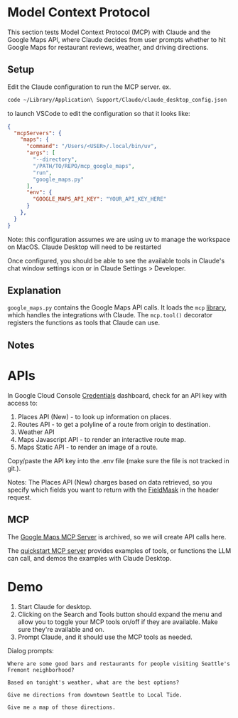 # Model Context Protocol
This section tests Model Context Protocol (MCP) with Claude and the Google Maps API, where Claude decides from
user prompts whether to hit Google Maps for restaurant reviews, weather, and driving directions.

## Setup
Edit the Claude configuration to run the MCP server. ex.
```bash
code ~/Library/Application\ Support/Claude/claude_desktop_config.json
```
to launch VSCode to edit the configuration so that it looks like:
```json
{
  "mcpServers": {
    "maps": {
      "command": "/Users/<USER>/.local/bin/uv",
      "args": [
        "--directory",
        "/PATH/TO/REPO/mcp_google_maps",
        "run",
        "google_maps.py"
      ],
      "env": {
        "GOOGLE_MAPS_API_KEY": "YOUR_API_KEY_HERE"
      }
    },
  }
}
```
Note: this configuration assumes we are using uv to manage the workspace on MacOS. Claude Desktop will need to be restarted

Once configured, you should be able to see the available tools in Claude's chat window settings icon or in Claude Settings > Developer.

## Explanation
`google_maps.py` contains the Google Maps API calls. It loads the `mcp` [library](https://github.com/modelcontextprotocol/python-sdk), which handles the integrations with Claude. 
The `mcp.tool()` decorator registers the functions as tools that Claude can use.


## Notes

# APIs
In Google Cloud Console [Credentials](https://console.cloud.google.com/apis/credentials) dashboard, check for an API key with access to:
1. Places API (New) - to look up information on places.
2. Routes API - to get a polyline of a route from origin to destination.
3. Weather API
4. Maps Javascript API - to render an interactive route map.
5. Maps Static API - to render an image of a route.

Copy/paste the API key into the .env file (make sure the file is not tracked in git.).

Notes:
The Places API (New) charges based on data retrieved, so you specify which fields you want to return with the [FieldMask](https://developers.google.com/maps/documentation/places/web-service/place-details#fieldmask) in the header request. 


## MCP
The [Google Maps MCP Server](https://github.com/modelcontextprotocol/servers-archived/tree/HEAD/src/google-maps) is archived, so we will create API calls here.

The [quickstart MCP server](https://modelcontextprotocol.io/quickstart/server) provides examples of tools, or functions the LLM can call, and demos the examples with Claude Desktop.





# Demo
1. Start Claude for desktop.
  1. Clicking on the Search and Tools button should expand the menu and allow you to toggle your MCP tools on/off if they are available. Make sure they're available and on.
2. Prompt Claude, and it should use the MCP tools as needed.

Dialog prompts:
```
Where are some good bars and restaurants for people visiting Seattle's Fremont neighborhood?

Based on tonight's weather, what are the best options?

Give me directions from downtown Seattle to Local Tide.

Give me a map of those directions.
```